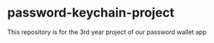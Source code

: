 # password-keychain-project
 This repository is for the 3rd year project of our password wallet app
